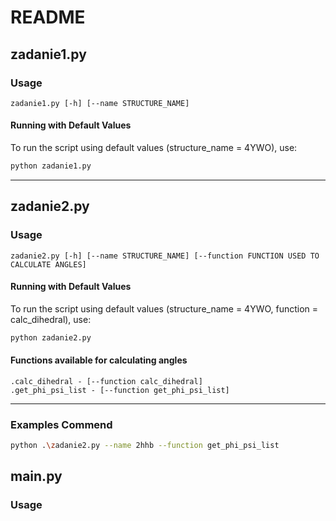
# README
## zadanie1.py
### Usage
`zadanie1.py [-h] [--name STRUCTURE_NAME]`

#### Running with Default Values
To run the script using default values (structure_name = 4YWO), use:
```bash
python zadanie1.py 
```
---
## zadanie2.py


### Usage
`zadanie2.py [-h] [--name STRUCTURE_NAME] [--function FUNCTION USED TO CALCULATE ANGLES]`

#### Running with Default Values
To run the script using default values (structure_name = 4YWO, function = calc_dihedral), use:
```bash
python zadanie2.py 
```
#### Functions available for calculating angles
```
.calc_dihedral - [--function calc_dihedral]
.get_phi_psi_list - [--function get_phi_psi_list]
```
---

### Examples Commend

```bash
python .\zadanie2.py --name 2hhb --function get_phi_psi_list
```

## main.py

### Usage
